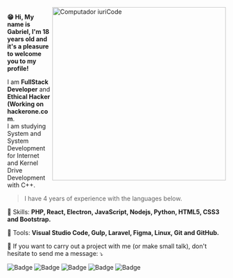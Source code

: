 <img src="https://raw.githubusercontent.com/MicaelliMedeiros/micaellimedeiros/master/image/computer-illustration.png" min-width="400px" max-width="400px" width="400px" align="right" alt="Computador iuriCode">

**😁 Hi, My name is Gabriel, I'm 18 years old and it's a pleasure to welcome you to my profile!**

<p align="left"> 
  I am <strong>FullStack Developer</strong> and <strong>Ethical Hacker (Working on hackerone.com</strong>.<br>
  I am studying System and System Development for Internet and Kernel Drive Development with C++.
</p>

> I have 4 years of experience with the languages below.

<p align="left">
  🦄 Skills: <strong>PHP, React, Electron, JavaScript, Nodejs, Python, HTML5, CSS3 and Bootstrap.</strong>
</p>

<p align="left">
  💼 Tools: <strong>Visual Studio Code, Gulp, Laravel, Figma, Linux, Git and GitHub.</strong>
</p>

<p align="left">
  💌 If you want to carry out a project with me (or make small talk), don't hesitate to send me a message: ⤵️
</p>

<p align="left">
  
  ![Badge](https://img.shields.io/badge/GitHub-100000?style=for-the-badge&logo=github&logoColor=white&link=https://github.com/Faintzy)
  ![Badge](https://img.shields.io/badge/LinkedIn-0077B5?style=for-the-badge&logo=linkedin&logoColor=white&link=https://www.linkedin.com/in/sudogabriel/)
  ![Badge](https://img.shields.io/badge/Twitter-1DA1F2?style=for-the-badge&logo=twitter&logoColor=white&link=https://twitter.com/xxFerrier)
  ![Badge](https://img.shields.io/badge/Gmail-D14836?style=for-the-badge&logo=gmail&logoColor=white&link=mailto:gabrielmrts@yahoo.com/)
  ![Badge](https://img.shields.io/badge/Medium-12100E?style=for-the-badge&logo=medium&logoColor=white&link=https://faintzy.medium.com/)

</p>  
